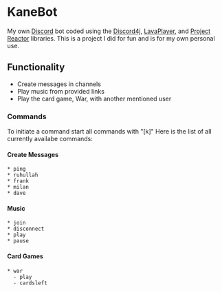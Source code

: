 # KaneBot
My own [Discord](https://discord.com/) bot coded using the [Discord4j](https://github.com/Discord4J/Discord4J), [LavaPlayer](https://github.com/sedmelluq/lavaplayer), 
and [Project Reactor](https://projectreactor.io/) libraries. This is a project I did for fun and is for my own personal use.

## Functionality
  * Create messages in channels
  * Play music from provided links
  * Play the card game, War, with another mentioned user
### Commands
To initiate a command start all commands with "[k]"
Here is the list of all currently availabe commands:
#### Create Messages
    * ping
    * ruhullah
    * frank
    * milan
    * dave
   #### Music
    * join
    * disconnect
    * play
    * pause
   #### Card Games
    * war
      - play
      - cardsleft
